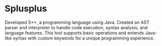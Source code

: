 # Splusplus
Developed S++, a programming language using Java. Created an AST parser and interpreter to handle code execution, syntax analysis, and language features. This tool supports basic operations and extends Java-like syntax with custom keywords for a unique programming experience.
